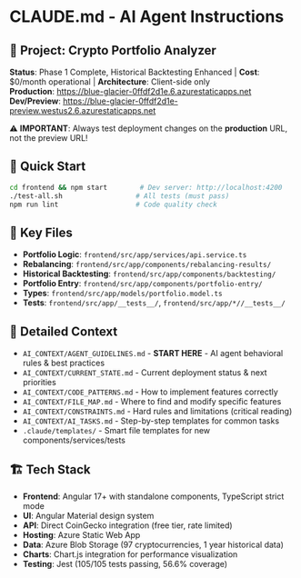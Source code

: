 # CLAUDE.md - AI Agent Instructions

## 🎯 Project: Crypto Portfolio Analyzer
**Status**: Phase 1 Complete, Historical Backtesting Enhanced | **Cost**: $0/month operational | **Architecture**: Client-side only  
**Production**: https://blue-glacier-0ffdf2d1e.6.azurestaticapps.net
**Dev/Preview**: https://blue-glacier-0ffdf2d1e-preview.westus2.6.azurestaticapps.net

⚠️ **IMPORTANT**: Always test deployment changes on the **production** URL, not the preview URL!

## 🚀 Quick Start
```bash
cd frontend && npm start        # Dev server: http://localhost:4200
./test-all.sh                  # All tests (must pass)
npm run lint                   # Code quality check
```

## 📁 Key Files
- **Portfolio Logic**: `frontend/src/app/services/api.service.ts`
- **Rebalancing**: `frontend/src/app/components/rebalancing-results/`
- **Historical Backtesting**: `frontend/src/app/components/backtesting/`
- **Portfolio Entry**: `frontend/src/app/components/portfolio-entry/`
- **Types**: `frontend/src/app/models/portfolio.model.ts`
- **Tests**: `frontend/src/app/__tests__/`, `frontend/src/app/*//__tests__/`

## 🔗 Detailed Context
- `AI_CONTEXT/AGENT_GUIDELINES.md` - **START HERE** - AI agent behavioral rules & best practices
- `AI_CONTEXT/CURRENT_STATE.md` - Current deployment status & next priorities
- `AI_CONTEXT/CODE_PATTERNS.md` - How to implement features correctly
- `AI_CONTEXT/FILE_MAP.md` - Where to find and modify specific features
- `AI_CONTEXT/CONSTRAINTS.md` - Hard rules and limitations (critical reading)
- `AI_CONTEXT/AI_TASKS.md` - Step-by-step templates for common tasks
- `.claude/templates/` - Smart file templates for new components/services/tests

## 🏗️ Tech Stack
- **Frontend**: Angular 17+ with standalone components, TypeScript strict mode
- **UI**: Angular Material design system
- **API**: Direct CoinGecko integration (free tier, rate limited)
- **Hosting**: Azure Static Web App
- **Data**: Azure Blob Storage (97 cryptocurrencies, 1 year historical data)
- **Charts**: Chart.js integration for performance visualization
- **Testing**: Jest (105/105 tests passing, 56.6% coverage)

